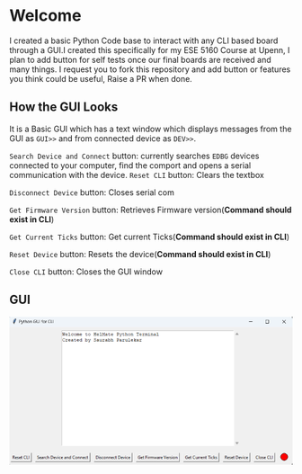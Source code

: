 # Welcome
I created a basic Python Code base to interact with any CLI based board through a GUI.I created this specifically for my ESE 5160 Course at Upenn, I plan to add button for self tests once our final boards are received and many things. I request you to fork this repository and add button or features you think could be useful, Raise a PR when done.

## How the GUI Looks
It is a Basic GUI which has a text window which displays messages from the GUI as `GUI>>` and from connected device as `DEV>>`.

`Search Device and Connect` button: currently searches `EDBG` devices connected to your computer, find the comport and opens a serial communication with the device.
`Reset CLI` button: Clears the textbox

`Disconnect Device` button: Closes serial com

`Get Firmware Version` button: Retrieves Firmware version(**Command should exist in CLI**)

`Get Current Ticks` button: Get current Ticks(**Command should exist in CLI**)

`Reset Device` button: Resets the device(**Command should exist in CLI**)

`Close CLI` button: Closes the GUI window

## GUI
![GUI](https://github.com/saurabhparulekar24/SerialTerminalApp/blob/main/images/GUI.png)

